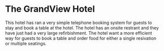 <h1>The GrandView Hotel</h1>

This hotel has ran a very simple telephone booking system for guests to stay and book a table at the hotel.
The hotel has an onsite restrant and they have just had a very large refirbishment. The hotel want a more efficient way for guests to book a table and order food for either a single resivation or multiple seatings.  
